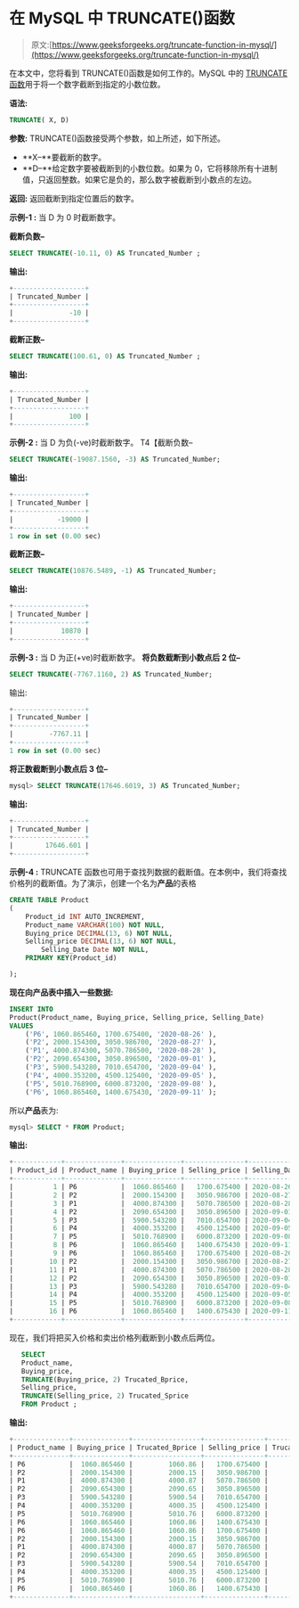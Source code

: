 # 在 MySQL 中 TRUNCATE()函数

> 原文:[https://www.geeksforgeeks.org/truncate-function-in-mysql/](https://www.geeksforgeeks.org/truncate-function-in-mysql/)

在本文中，您将看到 TRUNCATE()函数是如何工作的。MySQL 中的 [TRUNCATE 函数](https://www.geeksforgeeks.org/sql-drop-truncate/)用于将一个数字截断到指定的小数位数。

**语法:**

```sql
TRUNCATE( X, D)

```

**参数:**
TRUNCATE()函数接受两个参数，如上所述，如下所述。

*   **X–**要截断的数字。
*   **D–**给定数字要被截断到的小数位数。如果为 0，它将移除所有十进制值，只返回整数。如果它是负的，那么数字被截断到小数点的左边。

**返回:**
返回截断到指定位置后的数字。

**示例-1 :**
当 D 为 0 时截断数字。

**截断负数–**

```sql
SELECT TRUNCATE(-10.11, 0) AS Truncated_Number ;

```

**输出:**

```sql
+------------------+
| Truncated_Number |
+------------------+
|              -10 |
+------------------+

```

**截断正数–**

```sql
SELECT TRUNCATE(100.61, 0) AS Truncated_Number ;

```

**输出:**

```sql
+------------------+
| Truncated_Number |
+------------------+
|              100 |
+------------------+

```

**示例-2 :**
当 D 为负(-ve)时截断数字。
T4【截断负数–

```sql
SELECT TRUNCATE(-19087.1560, -3) AS Truncated_Number;

```

**输出:**

```sql
+------------------+
| Truncated_Number |
+------------------+
|           -19000 |
+------------------+
1 row in set (0.00 sec)

```

**截断正数–**

```sql
SELECT TRUNCATE(10876.5489, -1) AS Truncated_Number;

```

**输出:**

```sql
+------------------+
| Truncated_Number |
+------------------+
|            10870 |
+------------------+

```

**示例-3 :**
当 D 为正(+ve)时截断数字。
**将负数截断到小数点后 2 位–**

```sql
SELECT TRUNCATE(-7767.1160, 2) AS Truncated_Number;

```

输出:

```sql
+------------------+
| Truncated_Number |
+------------------+
|         -7767.11 |
+------------------+
1 row in set (0.00 sec)

```

**将正数截断到小数点后 3 位–**

```sql
mysql> SELECT TRUNCATE(17646.6019, 3) AS Truncated_Number;

```

**输出:**

```sql
+------------------+
| Truncated_Number |
+------------------+
|        17646.601 |
+------------------+

```

**示例-4 :**
TRUNCATE 函数也可用于查找列数据的截断值。在本例中，我们将查找价格列的截断值。为了演示，创建一个名为**产品**的表格

```sql
CREATE TABLE Product
(
    Product_id INT AUTO_INCREMENT,  
    Product_name VARCHAR(100) NOT NULL,
    Buying_price DECIMAL(13, 6) NOT NULL,
    Selling_price DECIMAL(13, 6) NOT NULL,
        Selling_Date Date NOT NULL,
    PRIMARY KEY(Product_id)

);

```

**现在向产品表中插入一些数据:**

```sql
INSERT INTO  
Product(Product_name, Buying_price, Selling_price, Selling_Date)
VALUES
    ('P6', 1060.865460, 1700.675400, '2020-08-26' ),
    ('P2', 2000.154300, 3050.986700, '2020-08-27' ),
    ('P1', 4000.874300, 5070.786500, '2020-08-28' ),
    ('P2', 2090.654300, 3050.896500, '2020-09-01' ),
    ('P3', 5900.543280, 7010.654700, '2020-09-04' ),
    ('P4', 4000.353200, 4500.125400, '2020-09-05' ),
    ('P5', 5010.768900, 6000.873200, '2020-09-08' ),
    ('P6', 1060.865460, 1400.675430, '2020-09-11' );

```

所以**产品**表为:

```sql
mysql> SELECT * FROM Product;

```

**输出:**

```sql
+------------+--------------+--------------+---------------+--------------+
| Product_id | Product_name | Buying_price | Selling_price | Selling_Date |
+------------+--------------+--------------+---------------+--------------+
|          1 | P6           |  1060.865460 |   1700.675400 | 2020-08-26   |
|          2 | P2           |  2000.154300 |   3050.986700 | 2020-08-27   |
|          3 | P1           |  4000.874300 |   5070.786500 | 2020-08-28   |
|          4 | P2           |  2090.654300 |   3050.896500 | 2020-09-01   |
|          5 | P3           |  5900.543280 |   7010.654700 | 2020-09-04   |
|          6 | P4           |  4000.353200 |   4500.125400 | 2020-09-05   |
|          7 | P5           |  5010.768900 |   6000.873200 | 2020-09-08   |
|          8 | P6           |  1060.865460 |   1400.675430 | 2020-09-11   |
|          9 | P6           |  1060.865460 |   1700.675400 | 2020-08-26   |
|         10 | P2           |  2000.154300 |   3050.986700 | 2020-08-27   |
|         11 | P1           |  4000.874300 |   5070.786500 | 2020-08-28   |
|         12 | P2           |  2090.654300 |   3050.896500 | 2020-09-01   |
|         13 | P3           |  5900.543280 |   7010.654700 | 2020-09-04   |
|         14 | P4           |  4000.353200 |   4500.125400 | 2020-09-05   |
|         15 | P5           |  5010.768900 |   6000.873200 | 2020-09-08   |
|         16 | P6           |  1060.865460 |   1400.675430 | 2020-09-11   |
+------------+--------------+--------------+---------------+--------------+

```

现在，我们将把买入价格和卖出价格列截断到小数点后两位。

```sql
   SELECT  
   Product_name,
   Buying_price,
   TRUNCATE(Buying_price, 2) Trucated_Bprice,  
   Selling_price,
   TRUNCATE(Selling_price, 2) Trucated_Sprice
   FROM Product ;

```

**输出:**

```sql
+--------------+--------------+-----------------+---------------+-----------------+
| Product_name | Buying_price | Trucated_Bprice | Selling_price | Trucated_Sprice |
+--------------+--------------+-----------------+---------------+-----------------+
| P6           |  1060.865460 |         1060.86 |   1700.675400 |         1700.67 |
| P2           |  2000.154300 |         2000.15 |   3050.986700 |         3050.98 |
| P1           |  4000.874300 |         4000.87 |   5070.786500 |         5070.78 |
| P2           |  2090.654300 |         2090.65 |   3050.896500 |         3050.89 |
| P3           |  5900.543280 |         5900.54 |   7010.654700 |         7010.65 |
| P4           |  4000.353200 |         4000.35 |   4500.125400 |         4500.12 |
| P5           |  5010.768900 |         5010.76 |   6000.873200 |         6000.87 |
| P6           |  1060.865460 |         1060.86 |   1400.675430 |         1400.67 |
| P6           |  1060.865460 |         1060.86 |   1700.675400 |         1700.67 |
| P2           |  2000.154300 |         2000.15 |   3050.986700 |         3050.98 |
| P1           |  4000.874300 |         4000.87 |   5070.786500 |         5070.78 |
| P2           |  2090.654300 |         2090.65 |   3050.896500 |         3050.89 |
| P3           |  5900.543280 |         5900.54 |   7010.654700 |         7010.65 |
| P4           |  4000.353200 |         4000.35 |   4500.125400 |         4500.12 |
| P5           |  5010.768900 |         5010.76 |   6000.873200 |         6000.87 |
| P6           |  1060.865460 |         1060.86 |   1400.675430 |         1400.67 |
+--------------+--------------+-----------------+---------------+-----------------+

```